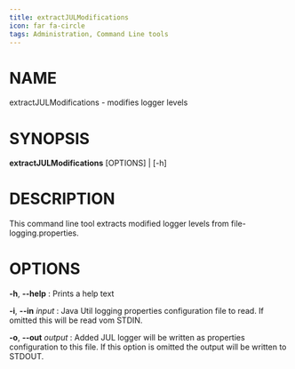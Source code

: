 ```yaml
---
title: extractJULModifications
icon: far fa-circle
tags: Administration, Command Line tools
---
```


# NAME

extractJULModifications - modifies logger levels

# SYNOPSIS

**extractJULModifications** [OPTIONS] | [-h]

# DESCRIPTION

This command line tool extracts modified logger levels from file-logging.properties.

# OPTIONS

**-h**, **--help**
: Prints a help text

**-i**, **--in** *input*
: Java Util logging properties configuration file to read. If omitted this will be read vom STDIN.

**-o**, **--out** *output*
: Added JUL logger will be written as properties configuration to this file. If this option is omitted the output will be written to STDOUT.